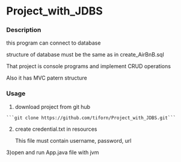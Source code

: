 # Project_with_JDBS

### Description
  this program can connect to database

  structure of database must be the same as in create_AirBnB.sql

  That project is console programs and implement CRUD operations

  Also it has MVC patern structure

### Usage 
  1) download project from git hub

    ```git clone https://github.com/tiforn/Project_with_JDBS.git```

  2) create credential.txt in resources

       This file must contain username, password, url

  3)open and run App.java file with jvm
